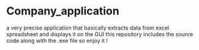 # Company_application
a very precise application that basically extracts data from excel spreadsheet and displays it on the GUI 
this repository includes the source code along with the .exe file so enjoy it !
